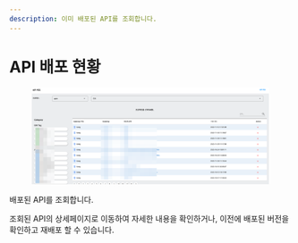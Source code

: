 ```yaml
---
description: 이미 배포된 API를 조회합니다.
---
```


# API 배포 현황

<figure><img src="../../.gitbook/assets/image (1).png" alt=""><figcaption></figcaption></figure>

배포된 API를 조회합니다.

조회된 API의 상세페이지로 이동하여 자세한 내용을 확인하거나, 이전에 배포된 버전을 확인하고 재배포 할 수 있습니다.
